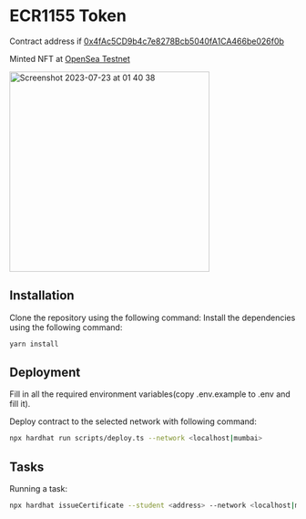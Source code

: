 # ECR1155 Token

Contract address if [0x4fAc5CD9b4c7e8278Bcb5040fA1CA466be026f0b](https://mumbai.polygonscan.com/address/0x4fAc5CD9b4c7e8278Bcb5040fA1CA466be026f0b)

Minted NFT at [OpenSea Testnet](https://testnets.opensea.io/assets/mumbai/0x4fac5cd9b4c7e8278bcb5040fa1ca466be026f0b/1)

<img width="351" alt="Screenshot 2023-07-23 at 01 40 38" src="https://github.com/rkotov93/CryptonERC1155/assets/640137/131b2b3e-37be-4b2d-b5ea-9bd514494edd">

## Installation

Clone the repository using the following command:
Install the dependencies using the following command:

```bash
yarn install
```

## Deployment

Fill in all the required environment variables(copy .env.example to .env and fill it).

Deploy contract to the selected network with following command:

```bash
npx hardhat run scripts/deploy.ts --network <localhost|mumbai>
```

## Tasks

Running a task:

```bash
npx hardhat issueCertificate --student <address> --network <localhost|mumbai>
```
